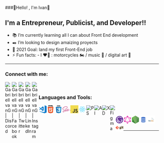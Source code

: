 ###👋Hello! , I'm Ivan👋


## I'm a Entrepreneur, Publicist, and Developer!!

- 📚 I’m currently learning all I can about Front End development
- ✒️ I’m looking to design amaizing proyects
- 🏁 2021 Goal: land my first Front-End job
- ⚡ Fun facts: - I ❤️‍🔥 : motorcycles 🏍️ / music 🎵 / digital art 🎨


---


### Connect with me:

[<img align="left" alt="GabrielIvanG | Discord" width="22px" src="https://cdn.jsdelivr.net/npm/simple-icons@v3/icons/discord.svg" />][discord]
[<img align="left" alt="GabrielIvanG | Facebook" width="22px" src="https://cdn.jsdelivr.net/npm/simple-icons@v3/icons/facebook.svg" />][facebook]
[<img align="left" alt="GabrielIvanG | Twitter" width="22px" src="https://cdn.jsdelivr.net/npm/simple-icons@v3/icons/twitter.svg" />][twitter]
[<img align="left" alt="GabrielIvanG | LinkedIn" width="22px" src="https://cdn.jsdelivr.net/npm/simple-icons@v3/icons/linkedin.svg" />][linkedin]
[<img align="left" alt="GabrielIvanG | Instagram" width="22px" src="https://cdn.jsdelivr.net/npm/simple-icons@v3/icons/instagram.svg" />][instagram]

<br />

### Languages and Tools:

<img align="left" alt="Visual Studio Code" width="26px" src="https://raw.githubusercontent.com/github/explore/80688e429a7d4ef2fca1e82350fe8e3517d3494d/topics/visual-studio-code/visual-studio-code.png" />
<img align="left" alt="HTML5" width="26px" src="https://raw.githubusercontent.com/github/explore/80688e429a7d4ef2fca1e82350fe8e3517d3494d/topics/html/html.png" />
<img align="left" alt="CSS3" width="26px" src="https://raw.githubusercontent.com/github/explore/80688e429a7d4ef2fca1e82350fe8e3517d3494d/topics/css/css.png" />
<img align="left" alt="Sass" width="26px" src="https://raw.githubusercontent.com/github/explore/80688e429a7d4ef2fca1e82350fe8e3517d3494d/topics/sass/sass.png" />
<img align="left" alt="JavaScript" width="26px" src="https://raw.githubusercontent.com/github/explore/80688e429a7d4ef2fca1e82350fe8e3517d3494d/topics/javascript/javascript.png" />
<img align="left" alt="React" width="26px" src="https://raw.githubusercontent.com/github/explore/80688e429a7d4ef2fca1e82350fe8e3517d3494d/topics/react/react.png" />
<img align="left" alt="PS" width="26px" src="https://iconape.com/wp-content/png_logo_vector/adobe-photoshop-2020.png" />

<img align="left" alt="AI" width="26px" src="https://iconape.com/wp-content/png_logo_vector/adobe-illustrator-2020.png" />

<img align="left" alt="XD" width="26px" src="https://iconape.com/wp-content/png_logo_vector/adobe-xd-2020.png" />

<img align="left" alt="Figma" width="18px" src="https://iconape.com/wp-content/files/gm/370871/svg/370871.svg" />

<br />
<br />


<img align="left" alt="Gatsby" width="26px" src="https://raw.githubusercontent.com/github/explore/e94815998e4e0713912fed477a1f346ec04c3da2/topics/gatsby/gatsby.png" />
<img align="left" alt="GraphQL" width="26px" src="https://raw.githubusercontent.com/github/explore/80688e429a7d4ef2fca1e82350fe8e3517d3494d/topics/graphql/graphql.png" />
<img align="left" alt="Node.js" width="26px" src="https://raw.githubusercontent.com/github/explore/80688e429a7d4ef2fca1e82350fe8e3517d3494d/topics/nodejs/nodejs.png" />
<img align="left" alt="SQL" width="26px" src="https://raw.githubusercontent.com/github/explore/80688e429a7d4ef2fca1e82350fe8e3517d3494d/topics/sql/sql.png" />
<img align="left" alt="MySQL" width="26px" src="https://raw.githubusercontent.com/github/explore/80688e429a7d4ef2fca1e82350fe8e3517d3494d/topics/mysql/mysql.png" />
<img align="left" alt="Git" width="26px" src="https://raw.githubusercontent.com/github/explore/80688e429a7d4ef2fca1e82350fe8e3517d3494d/topics/git/git.png" />



<br />
<br />

---

[discord]: https://discord.gg/4EMkBhCXf3
[facebook]: https://www.facebook.com/gabriel.ivan.gonzalez182
[twitter]: https://twitter.com/GabrielIvanGonz
[instagram]: https://instagram.com/gabriel.iva.gonzalez
[linkedin]: https://linkedin.com/in/iván-gabriel-gonzález-400b88185/